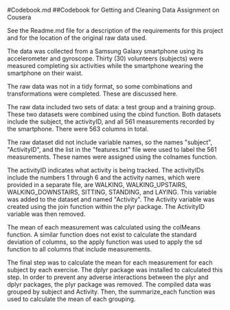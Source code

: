 #Codebook.md
##Codebook for Getting and Cleaning Data Assignment on Cousera

See the Readme.md file for a description of the requirements for this project and for the location of the original raw data used.

The data was collected from a Samsung Galaxy smartphone using its accelerometer and gyroscope. Thirty (30) volunteers (subjects) were measured completing six activities while the smartphone wearing the smartphone on their waist.

The raw data was not in a tidy format, so some combinations and transformations were completed. These are discussed here.

The raw data included two sets of data: a test group and a training group. These two datasets were combined using the cbind function. Both datasets include the subject, the activityID, and all 561 measurements recorded by the smartphone. There were 563 columns in total.

The raw dataset did not include variable names, so the names "subject", "ActivityID", and the list in the "features.txt" file were used to label the 561 measurements. These names were assigned using the colnames function. 

The activityID indicates what activity is being tracked. The activityIDs include the numbers 1 through 6 and the activity names, which were provided in a separate file, are WALKING, WALKING_UPSTAIRS, WALKING_DOWNSTAIRS, SITTING, STANDING, and LAYING. This variable was added to the dataset and named "Activity". The Activity variable was created using the join function within the plyr package. The ActivityID variable was then removed.

The mean of each measurement was calculated using the colMeans function. A similar function does not exist to calculate the standard deviation of columns, so the apply function was used to apply the sd function to all columns that include measurements.

The final step was to calculate the mean for each measurement for each subject by each exercise. The dplyr package was installed to calculated this step. In order to prevent any adverse interactions between the plyr and dplyr packages, the plyr package was removed. The compiled data was grouped by subject and Activity. Then, the summarize_each function was used to calculate the mean of each grouping. 



    
